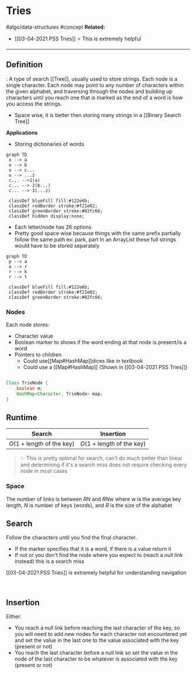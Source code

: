 # Tries
#algo/data-structures 
#concept
**Related:**
-   [[03-04-2021 PSS Tries]] ⭐ This is extremely helpful

---

## Definition
: A type of search [[Tree]], usually used to store strings. Each node is a single character. Each node may point to any number of characters within the given alphabet, and traversing through the nodes and building up characters until you reach one that is marked as the end of a word is how you access the strings. 
- Space wise, it is better then storing many strings in a [[Binary Search Tree]]

**Applications**
- Storing dictionaries of words

```mermaid
graph TD
 o --> a
 o --> b
 o --> c...
 o --> ...z
 c... -->1(a)
 c... --> 2(b...)
 c... --> 3(...z)
 
 classDef blueFill fill:#122e6b;
 classDef redBorder stroke:#f21e02;
 classDef greenBorder stroke:#02fc66;
 classDef hidden display:none;
```

- Each letter/node has 26 options
- Pretty good space wise because things with the same prefix partially follow the same path
	ex: park, part
	In an ArrayList these full strings would have to be stored separately

```mermaid
graph TD
 p --> a
 a --> r
 r --> k
 r --> t

 classDef blueFill fill:#122e6b;
 classDef redBorder stroke:#f21e02;
 classDef greenBorder stroke:#02fc66;
```

### Nodes
Each node stores:
- Character value
- Boolean marker to shows if the word ending at that node is present/is a word
- Pointers to children
	- Could use[[Map#HashMap]]dices like in textbook
	- Could use a [[Map#HashMap]] (Shown in [[03-04-2021 PSS Tries]])

```Java

Class TrieNode {
	boolean m;
	HashMap<Character, TrieNode> map;
}
```

## Runtime

| Search                            | Insertion                         |
| --------------------------------- | --------------------------------- |
| $O(1 + \text{length of the key})$ | $O(1 + \text{length of the key})$ |

> ✨ This is pretty optimal for search, can't do much better than linear and determining if it's a search miss does not require checking every node in most cases

### Space
The number of links is between $RN$ and $RNw$ where $w$ is the average key length, $N$ is number of keys (words), and $R$ is the size of the alphabet

## Search
Follow the characters until you find the final character. 
- If the marker specifies that it is a word, if there is a value return it 
- If not or you don't find the node where you expect to (reach a null link instead) this is a search miss

[[03-04-2021 PSS Tries]] is extremely helpful for understanding navigation

 <br/>

## Insertion
Either:
- You reach a null link before reaching the last character of the key, so you will need to add new nodes for each character not encountered yet and set the value in the last one to the value associated with the key (present or not)
- You reach the last character before a null link so set the value in the node of the last character to be whatever is associated with the key (present or not)
